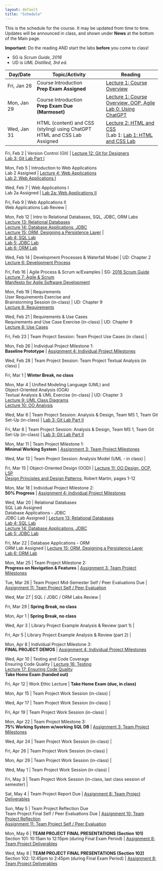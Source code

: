 ```yaml
---
layout: default
title: "Schedule"
---
```


This is the schedule for the course.  It may be updated from time to time.  Updates will be announced in class, and shown under **News** at the bottom of the Main page.

**Important**: Do the reading AND start the labs **before** you come to class!

* SG is *Scrum Guide, 2016*
* UD is *UML Distilled, 3rd ed.*

Day/Date      | Topic/Activity               | Reading
------------- | ---------------------------- | ----------------------------
Fri, Jan 26   | Course Introduction <br> **Prep Exam Assigned** | [Lecture 1: Course Overview](lectures/lecture01.html)
Mon, Jan 29   | Course Introduction <br> **Prep Exam Due (Marmoset)** | [Lecture 1: Course Overview, OOP, Agile](lectures/lecture01.html)<br>[Lab 0: Using ChatGPT](./labs/lab00.html)
Wed, Jan 31   | HTML (content) and CSS (styling) using ChatGPT <br> HTML and CSS Lab Assigned | [Lecture 2: HTML and CSS](lectures/lecture02.html)<br> [Lab 1: [Lab 1: HTML and CSS Lab](./labs/lab01.html)

Fri, Feb 2    | Version Control (Git) | [Lecture 12: Git for Designers](https://web.archive.org/web/20150301060509/http://hoth.entp.com/output/git_for_designers.html)<br>  [Lab 3: Git Lab Part I](./labs/lab03.html)

Mon, Feb 5    | Introduction to Web Applications <br> Lab 2 Assigned | [Lecture 4: Web Applications](lectures/lecture04.html) <br>  [Lab 2: Web Applications I](./labs/lab02.html)

Wed, Feb 7    | Web Applications I <br> Lab 2a Assigned | [Lab 2a: Web Applications II](./labs/lab02a.html)

Fri, Feb 9    | Web Applications II <br> Web Applications Lab Review |

Mon, Feb 12   | Intro to Relational Databases, SQL, JDBC, ORM Labs<br>[Lecture 13: Relational Databases](lectures/lecture13.html)<br>[Lecture 14: Database Applications, JDBC](lectures/lecture14.html) <br> [Lecture 15: ORM, Designing a Persistence Layer](lectures/lecture15.html) | <br> [Lab 4: SQL Lab](./labs/lab04.html) <br> [Lab 5: JDBC Lab](./labs/lab05.html) <br> [Lab 6: ORM Lab](./labs/lab06.html)

Wed, Feb 14   | Development Processes & Waterfall Model | UD: Chapter 2 <br> [Lecture 6: Development Process](lectures/lecture06.html)

Fri, Feb 16   | Agile Process & Scrum w/Examples |  SG: [2016 Scrum Guide](lectures/lecture07/2016_Scrum_Guide_US.pdf) <br> [Lecture 7: Agile & Scrum](lectures/lecture07.html) <br> [Manifesto for Agile Software Development](https://www.sciencedirect.com/topics/computer-science/agile-manifesto)

Mon, Feb 19   | Requirements<br>User Requirements Exercise and <br> Brainstorming Session (in-class) | UD: Chapter 9 <br>[Lecture 8: Requirements](lectures/lecture08.html)

Wed, Feb 21   | Requirements & Use Cases<br>Requirements and Use Case Exercise (in-class) | UD: Chapter 9 <br> [Lecture 8: Use Cases](lectures/lecture08.html)

Fri, Feb 23   | Team Project Session: Team Project Use Cases (in class) | 

Mon, Feb 26   | Individual Project Milestone 1:<br> **Baseline Prototype** | [Assignment 4: Individual Project Milestones](assign/assign04.html)

Wed, Feb 28   | Team Project Session: Team Project Textual Analysis (in class) |

Fri, Mar 1    | **Winter Break, no class**

Mon, Mar 4    | Unified Modeling Language (UML) and <br> Object-Oriented Analysis (OOA)<br>Textual Analysis & UML Exercise (in-class) | UD: Chapter 3 <br> [Lecture 9: UML Class Diagrams](lectures/lecture09.html) <br> [Lecture 10: OO Analysis](lectures/lecture10.html)

Wed, Mar 6    | Team Project Session: Analysis & Design, Team MS 1, Team Git Set-Up (in-class)    | [Lab 3: Git Lab Part II](./labs/lab03.html)

Fri, Mar 8    | Team Project Session: Analysis & Design, Team MS 1, Team Git Set-Up (in-class)    |  [Lab 3: Git Lab Part II](./labs/lab03.html)

Mon, Mar 11   | Team Project Milestone 1:<br> **Minimal Working System** | [Assignment 3: Team Project Milestones](assign/assign03.html)

Wed, Mar 13   | Team Project Session: Analysis Model (UML - in class) |

Fri, Mar 15   | Object-Oriented Design (OOD) | [Lecture 11: OO Design, OCP, LSP](lectures/lecture11.html)<br> [Design Principles and Design Patterns](lectures/lecture11/Principles_and_Patterns.pdf), Robert Martin, pages 1-12

Mon, Mar 18   | Individual Project Milestone 2:<br> **50% Progress** | [Assignment 4: Individual Project Milestones](assign/assign04.html)

Wed, Mar 20   | Relational Databases <br> SQL Lab Assigned <br> Database Applications - JDBC <br> JDBC Lab Assigned | [Lecture 13: Relational Databases](lectures/lecture13.html) <br> [Lab 4: SQL Lab](./labs/lab04.html) <br> [Lecture 14: Database Applications, JDBC](lectures/lecture14.html) <br> [Lab 5: JDBC Lab](./labs/lab05.html)

Fri, Mar 22   | Database Applications - ORM <br> ORM Lab Assigned | [Lecture 15: ORM, Designing a Persistence Layer](lectures/lecture15.html)<br> [Lab 6: ORM Lab](./labs/lab06.html)

Mon, Mar 25   | Team Project Milestone 2:<br> **Progress on Navigation & Features** | [Assignment 3: Team Project Milestones](assign/assign03.html)<br>

Tue, Mar 26   | Team Project Mid-Semester Self / Peer Evaluations Due | [Assignment 11: Team Project Self / Peer Evaluation](assign/assign11.html)

Wed, Mar 27   | SQL / JDBC / ORM Labs Review |

Fri, Mar 29   | **Spring Break, no class**

Mon, Apr 1    | **Spring Break, no class**

Wed, Apr 3    | Library Project Example Analysis & Review (part 1) |

Fri, Apr 5    | Library Project Example Analysis & Review (part 2) |

Mon, Apr 8    | Individual Project Milestone 3:<br> **FINAL PROJECT DEMOS** | [Assignment 4: Individual Project Milestones](assign/assign04.html)

Wed, Apr 10   | Testing and Code Coverage <br> Ensuring Code Quality | [Lecture 16: Testing](lectures/lecture16.html) <br> [Lecture 17: Ensuring Code Quality](lectures/lecture17.html) <br> **Take Home Exam (handed out)**

Fri, Apr 12   | Work Ethic Lecture | **Take Home Exam (due, in class)**

Mon, Apr 15   | Team Project Work Session (in-class) |

Wed, Apr 17   | Team Project Work Session (in-class) |

Fri, Apr 19   | Team Project Work Session (in-class) |

Mon, Apr 22   | Team Project Milestone 3:<br> **75% Working System w/working SQL DB** | [Assignment 3: Team Project Milestones](assign/assign03.html)

Wed, Apr 24   | Team Project Work Session (in-class) | 

Fri, Apr 26   | Team Project Work Session (in-class) | 

Mon, Apr 29   | Team Project Work Session (in-class) | 

Wed, May 1    | Team Project Work Session (in-class) | 

Fri, May 3    | Team Project Work Session (in-class, last class session of semester) |

Sat, May 4    | Team Project Report Due | [Assignment 8: Team Project Deliverables](assign/assign08.html)

Sun, May 5   | Team Project Reflection Due<br>Team Project Final Self / Peer Evaluations Due | [Assignment 10: Team Project Reflection](assign/assign10.html)<br> [Assignment 11: Team Project Self / Peer Evaluation](assign/assign11.html)

Mon, May 6    | **TEAM PROJECT FINAL PRESENTATIONS (Section 101)**<br>Section 101: 10:15am to 12:15pm (during Final Exam Period) | [Assignment 8: Team Project Deliverables](assign/assign08.html)

Wed, May 8    | **TEAM PROJECT FINAL PRESENTATIONS (Section 102)**<br>Section 102: 12:45pm to 2:45pm (during Final Exam Period) | [Assignment 8: Team Project Deliverables](assign/assign08.html)

<!-- Commenting out rest of schedule until it's needed - and the dates will change, anyway
-->